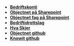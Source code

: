 - **[Bedriftskonti]**
- **[Objectnet på Sharepoint]**
- **[Objectnet fag på Sharepoint]**
- **[Bedriftidrettslag]**
- **[Hva Skjer]**
- **[Objectnet github]**
- **[Knowit github]**

[bedriftidrettslag]: https://knowit.sharepoint.com/:u:/r/sites/Local-320-aktiviteter/SitePages/Bedriftsidrettslag.aspx?csf=1&=&web=1&e=18ZzpQ
[bedriftskonti]: https://knowit.sharepoint.com/sites/Org-320-internal/SitePages/Bedriftskontoer-(bedriftskonti)-og-mat.aspx
[hva skjer]: https://hvaskjer.knowit.no/
[objectnet på sharepoint]: https://knowit.sharepoint.com/sites/Org-320-internal
[objectnet fag på sharepoint]: https://knowit.sharepoint.com/sites/Local-320-fagrommet
[objectnet github]: https://github.com/Knowit-Objectnet
[knowit github]: https://github.com/knowit
